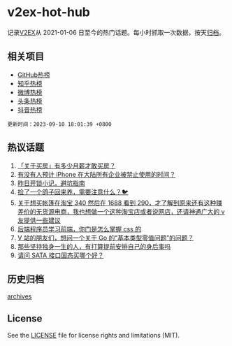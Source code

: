 # v2ex-hot-hub

 记录[V2EX](https://www.v2ex.com/)从 2021-01-06 日至今的热门话题。每小时抓取一次数据，按天[归档](archives)。
 
 ## 相关项目

- [GitHub热榜](https://github.com/it985/github-hot-hub)
- [知乎热榜](https://github.com/it985/zhihu-hot-hub)
- [微博热榜](https://github.com/it985/weibo-hot-hub)
- [头条热榜](https://github.com/it985/toutiao-hot-hub)
- [抖音热榜](https://github.com/it985/douyin-hot-hub)


 `更新时间：2023-09-10 18:01:39 +0800`

## 热议话题

1. [「关于买房」有多少月薪才敢买房？](https://www.v2ex.com/t/972318)
1. [有没有人预计 iPhone 在大陆所有企业被禁止使用的时间？](https://www.v2ex.com/t/972468)
1. [昨日开锁小记，避坑指南](https://www.v2ex.com/t/972395)
1. [捡了一个鸽子回来养，需要注意什么？🐦](https://www.v2ex.com/t/972330)
1. [关于想买帐篷在淘宝 340 然后在 1688 看到 290，才了解到原来还有这种赚差价的无货源电商，我也想做一个这种淘宝店或者说网店，还请神通广大的 v 友提供一些建议](https://www.v2ex.com/t/972398)
1. [后端程序员学习前端，你门是怎么掌握 css 的](https://www.v2ex.com/t/972338)
1. [V 站的朋友们，想问一个关于 Go 的“基本类型零值问题”的问题？](https://www.v2ex.com/t/972343)
1. [那些坚持独身一生的人，有打算提前安排自己的身后事吗](https://www.v2ex.com/t/972457)
1. [请问 SATA 接口固态买哪个好？](https://www.v2ex.com/t/972333)

## 历史归档

[archives](archives)

## License

See the [LICENSE](LICENSE) file for license rights and limitations (MIT).
